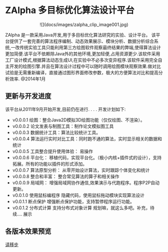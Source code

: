 # ZAlpha 多目标优化算法设计平台
<p align="center">![](docs/images/zalpha_clip_image001.jpg)</p>

ZAlpha 是一款采用Java开发,用于多目标优化算法研究的实验、设计平台。    该平台提供了一套完善的算法程序编制、动态效果展示、模块分析、数据分析综合系统,一改传统实验工具只能利用第三方绘图软件观察最终结果的弊端,使得算法设计更加简便.该平台不依赖除Java外的其他环境,更加轻便,占用资源更少.该软件采用工厂设计模式,根据算法动态生成UI,在实验中不必多次变异程序.该软件采用完全自主开发的绘图引擎.并且在算法设计过程中可以随时调用绘图模块观察效果.做对比试验是无需重新编译，直接通过图形界面修改参数，极大的方便算法对比和提高分析效率.  @2014年1月

## 更新与开发进度

该平台从2011年9月开始开发,目前仍在进行. . . .
开发计划如下:
- v0.0.0.1 绘图：整合Java2D模拟3D绘图功能（仅仅绘图、不渲染）。
- v0.0.0.2 论文发表与制图工具：制作论文模拟图工具
- v0.0.0.3 数据统计工具：算法比较统计工具。
- v0.0.0.4 算法运行实时对比工具：同时跑不通的算法，实时显示相关的数据和统计
- v0.0.0.5 工具整合提升使用体验：   易操作
- v0.0.0.6 平台化：        移植代码，实现平台化。（极小内核+插件式的设计），支持拓展。所有的功能以插件的形式添加。
-  v0.0.0.7 算法原型分析：  从零开始设计算法，实时跟踪个体变化和统计
-  v0.0.0.8 整合和丰富：    整合常见算法的算子和相关操作
- v0.0.0.9 局域网：        增强局域网协作通信,效果演示与代跑程序。程序P2P自动更新。
-  v0.0.1.0 使用鼠标编程序  隐藏代码，使用鼠标拖动模块实现算法设计
-  v0.0.1.1 断点保护        增强断点保护功能，支持暂停程序运行功能。
-  v0.0.1.2 分布式计算      支持分布式对象计算
          规划嘛，就这么多吧。补充，待续.... 展示

## 各版本效果预览

[请移步](docs/updates.md)

